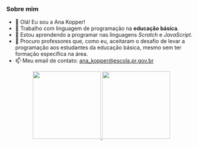 ### Sobre mim

- 👋 Olá! Eu sou a Ana Kopper!
- 🔭 Trabalho com linguagem de programação na **educação básica**. 
- 🌱 Estou aprendendo a programar nas linguagens _Scratch_ e _JavaScript_. 
- 👯 Procuro professores que, como eu, aceitaram o desafio de levar a programação aos estudantes da educação básica, mesmo sem ter formação específica na área. 
- 📫 Meu email de contato: ana_kopper@escola.pr.gov.br

<div align="center">
  <a href="https://github.com/AnaKopper">
  <img height="180em" src="https://github-readme-stats.vercel.app/api?username=AnaKopper&show_icons=true&theme=cobalt&include_all_commits=true&count_private=true"/>
  <img height="180em" src="https://github-readme-stats.vercel.app/api/top-langs/?username=AnaKopper&layout=compact&langs_count=7&theme=cobalt"/>
</div>
